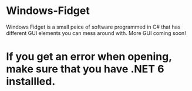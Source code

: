 # Windows-Fidget
Windows Fidget is a small peice of software programmed in C# that has different GUI elements you can mess around with. More GUI coming soon!
# If you get an error when opening, make sure that you have .NET 6 installled.

